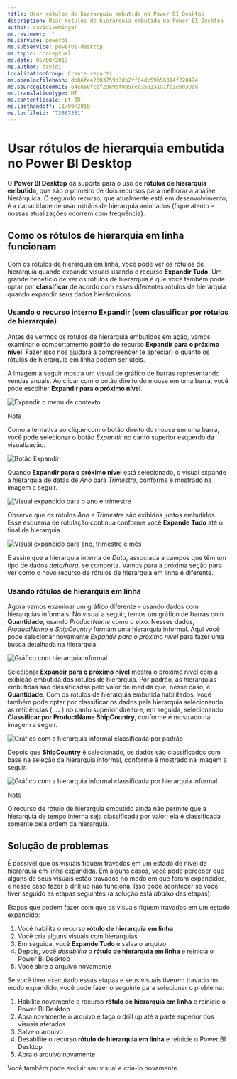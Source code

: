 ```yaml
---
title: Usar rótulos de hierarquia embutida no Power BI Desktop
description: Usar rótulos de hierarquia embutida no Power BI Desktop
author: davidiseminger
ms.reviewer: ''
ms.service: powerbi
ms.subservice: powerbi-desktop
ms.topic: conceptual
ms.date: 05/08/2019
ms.author: davidi
LocalizationGroup: Create reports
ms.openlocfilehash: db86fee2303759d30b2ff64dc59b56314f220474
ms.sourcegitcommit: 64c860fcbf2969bf089cec358331a1fc1e0d39a8
ms.translationtype: HT
ms.contentlocale: pt-BR
ms.lasthandoff: 11/09/2019
ms.locfileid: "73867351"
---
```

# <a name="use-inline-hierarchy-labels-in-power-bi-desktop"></a>Usar rótulos de hierarquia embutida no Power BI Desktop
O **Power BI Desktop** dá suporte para o uso de **rótulos de hierarquia embutida**, que são o primeiro de dois recursos para melhorar a análise hierárquica. O segundo recurso, que atualmente está em desenvolvimento, é a capacidade de usar rótulos de hierarquia aninhados (fique atento – nossas atualizações ocorrem com frequência).   

## <a name="how-inline-hierarchy-labels-work"></a>Como os rótulos de hierarquia em linha funcionam
Com os rótulos de hierarquia em linha, você pode ver os rótulos de hierarquia quando expande visuais usando o recurso **Expandir Tudo**. Um grande benefício de ver os rótulos de hierarquia é que você também pode optar por **classificar** de acordo com esses diferentes rótulos de hierarquia quando expandir seus dados hierárquicos.

### <a name="using-the-built-in-expand-feature-without-sorting-by-hierarchy-labels"></a>Usando o recurso interno Expandir (sem classificar por rótulos de hierarquia)
Antes de vermos os rótulos de hierarquia embutidos em ação, vamos examinar o comportamento padrão do recurso **Expandir para o próximo nível**. Fazer isso nos ajudará a compreender (e apreciar) o quanto os rótulos de hierarquia em linha podem ser úteis.

A imagem a seguir mostra um visual de gráfico de barras representando vendas anuais. Ao clicar com o botão direito do mouse em uma barra, você pode escolher **Expandir para o próximo nível**.

![Expandir o menu de contexto](media/desktop-inline-hierarchy-labels/desktop-inline-hierarchy-labels-menu.png)

> [!NOTE]
> Como alternativa ao clique com o botão direito do mouse em uma barra, você pode selecionar o botão *Expandir* no canto superior esquerdo da visualização.

  ![Botão Expandir](media/desktop-inline-hierarchy-labels/desktop-inline-hierarchy-labels-expand-button-finger.png)


Quando **Expandir para o próximo nível** está selecionado, o visual expande a hierarquia de datas de *Ano* para *Trimestre*, conforme é mostrado na imagem a seguir.

![Visual expandido para o ano e trimestre](media/desktop-inline-hierarchy-labels/desktop-inline-hierarchy-labels-qty-year-quarter.png)

Observe que os rótulos *Ano* e *Trimestre* são exibidos juntos embutidos. Esse esquema de rotulação continua conforme você **Expande Tudo** até o final da hierarquia.

![Visual expandido para ano, trimestre e mês](media/desktop-inline-hierarchy-labels/desktop-inline-hierarchy-labels-qty-year-quarter-month.png)

É assim que a hierarquia interna de *Data*, associada a campos que têm um tipo de dados *data/hora*, se comporta. Vamos para a próxima seção para ver como o novo recurso de rótulos de hierarquia em linha é diferente.

### <a name="using-inline-hierarchy-labels"></a>Usando rótulos de hierarquia em linha
Agora vamos examinar um gráfico diferente – usando dados com hierarquias informais. No visual a seguir, temos um gráfico de barras com **Quantidade**, usando *ProductName* como o eixo. Nesses dados, *ProductName* e *ShipCountry* formam uma hierarquia informal. Aqui você pode selecionar novamente *Expandir para o próximo nível* para fazer uma busca detalhada na hierarquia.

![Gráfico com hierarquia informal](media/desktop-inline-hierarchy-labels/desktop-inline-hierarchy-labels-informal-top-expand.png)

Selecionar **Expandir para o próximo nível** mostra o próximo nível com a exibição embutida dos rótulos de hierarquia. Por padrão, as hierarquias embutidas são classificadas pelo valor de medida que, nesse caso, é **Quantidade**. Com os rótulos de hierarquia embutida habilitados, você também pode optar por classificar os dados pela hierarquia selecionando as reticências ( **...** ) no canto superior direito e, em seguida, selecionando **Classificar por ProductName ShipCountry**, conforme é mostrado na imagem a seguir.

![Gráfico com a hierarquia informal classificada por padrão](media/desktop-inline-hierarchy-labels/desktop-inline-hierarchy-labels-informal-sort-quantity.png)

Depois que **ShipCountry** é selecionado, os dados são classificados com base na seleção da hierarquia informal, conforme é mostrado na imagem a seguir.

![Gráfico com a hierarquia informal classificada por hierarquia informal](media/desktop-inline-hierarchy-labels/desktop-inline-hierarchy-labels-informal-sorted.png)

> [!NOTE]
> O recurso de rótulo de hierarquia embutido ainda não permite que a hierarquia de tempo interna seja classificada por valor; ela é classificada somente pela ordem da hierarquia.
> 
> 

## <a name="troubleshooting"></a>Solução de problemas
É possível que os visuais fiquem travados em um estado de nível de hierarquia em linha expandida. Em alguns casos, você pode perceber que alguns de seus visuais estão travados no modo em que foram expandidos, e nesse caso fazer o drill up não funciona. Isso pode acontecer se você tiver seguido as etapas seguintes (a solução está *abaixo* das etapas):

Etapas que podem fazer com que os visuais fiquem travados em um estado expandido:

1. Você habilita o recurso **rótulo de hierarquia em linha**
2. Você cria alguns visuais com hierarquias
3. Em seguida, você **Expande Tudo** e salva o arquivo
4. Depois, você *desabilita* o **rótulo de hierarquia em linha** e reinicia o Power BI Desktop
5. Você abre o arquivo novamente

Se você tiver executado essas etapas e seus visuais tiverem travado no modo expandido, você pode fazer o seguinte para solucionar o problema:

1. Habilite novamente o recurso **rótulo de hierarquia em linha** e reinicie o Power BI Desktop
2. Abra novamente o arquivo e faça o drill up até a parte superior dos visuais afetados
3. Salve o arquivo
4. Desabilite o recurso **rótulo de hierarquia em linha** e reinicie o Power BI Desktop
5. Abra o arquivo novamente

Você também pode excluir seu visual e criá-lo novamente.

